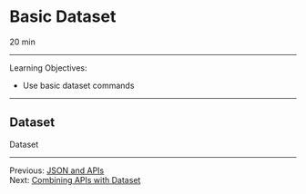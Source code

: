 # Basic Dataset

20 min

---

Learning Objectives:

* Use basic dataset commands

---

## Dataset

Dataset 

---

Previous: [JSON and APIs](00-intro-json-apis.html)  
Next: [Combining APIs with Dataset](02-combining-apis.md)  
